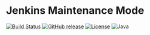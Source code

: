 # Jenkins Maintenance Mode

[![Build Status](https://travis-ci.com/offa/maintenance-mode.svg?branch=master)](https://travis-ci.com/offa/maintenance-mode)
[![GitHub release](https://img.shields.io/github/release/offa/maintenance-mode.svg)](https://github.com/offa/maintenance-mode/releases)
[![License](https://img.shields.io/badge/license-MIT-yellow.svg)](LICENSE)
![Java](https://img.shields.io/badge/java-1.8-green.svg)
